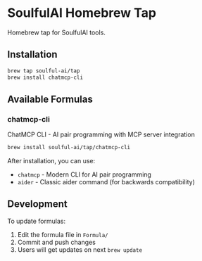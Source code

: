 # SoulfulAI Homebrew Tap

Homebrew tap for SoulfulAI tools.

## Installation

```bash
brew tap soulful-ai/tap
brew install chatmcp-cli
```

## Available Formulas

### chatmcp-cli

ChatMCP CLI - AI pair programming with MCP server integration

```bash
brew install soulful-ai/tap/chatmcp-cli
```

After installation, you can use:
- `chatmcp` - Modern CLI for AI pair programming
- `aider` - Classic aider command (for backwards compatibility)

## Development

To update formulas:
1. Edit the formula file in `Formula/`
2. Commit and push changes
3. Users will get updates on next `brew update`